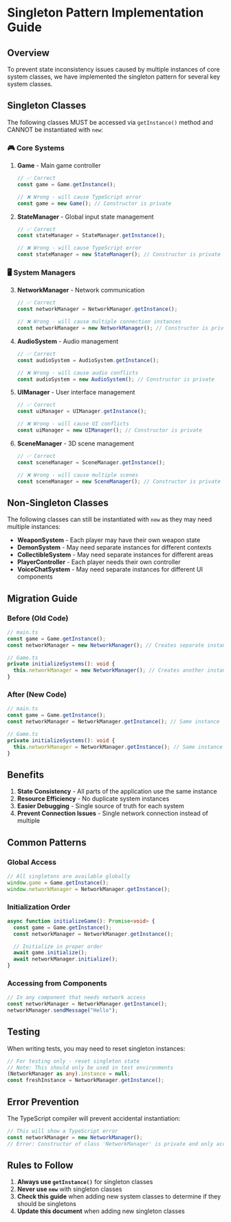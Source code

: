 # Singleton Pattern Implementation Guide

## Overview

To prevent state inconsistency issues caused by multiple instances of core system classes, we have implemented the singleton pattern for several key system classes.

## Singleton Classes

The following classes MUST be accessed via `getInstance()` method and CANNOT be instantiated with `new`:

### 🎮 Core Systems

1. **Game** - Main game controller

   ```typescript
   // ✅ Correct
   const game = Game.getInstance();

   // ❌ Wrong - will cause TypeScript error
   const game = new Game(); // Constructor is private
   ```

2. **StateManager** - Global input state management

   ```typescript
   // ✅ Correct
   const stateManager = StateManager.getInstance();

   // ❌ Wrong - will cause TypeScript error
   const stateManager = new StateManager(); // Constructor is private
   ```

### 🖥️ System Managers

3. **NetworkManager** - Network communication

   ```typescript
   // ✅ Correct
   const networkManager = NetworkManager.getInstance();

   // ❌ Wrong - will cause multiple connection instances
   const networkManager = new NetworkManager(); // Constructor is private
   ```

4. **AudioSystem** - Audio management

   ```typescript
   // ✅ Correct
   const audioSystem = AudioSystem.getInstance();

   // ❌ Wrong - will cause audio conflicts
   const audioSystem = new AudioSystem(); // Constructor is private
   ```

5. **UIManager** - User interface management

   ```typescript
   // ✅ Correct
   const uiManager = UIManager.getInstance();

   // ❌ Wrong - will cause UI conflicts
   const uiManager = new UIManager(); // Constructor is private
   ```

6. **SceneManager** - 3D scene management

   ```typescript
   // ✅ Correct
   const sceneManager = SceneManager.getInstance();

   // ❌ Wrong - will cause multiple scenes
   const sceneManager = new SceneManager(); // Constructor is private
   ```

## Non-Singleton Classes

The following classes can still be instantiated with `new` as they may need multiple instances:

- **WeaponSystem** - Each player may have their own weapon state
- **DemonSystem** - May need separate instances for different contexts
- **CollectibleSystem** - May need separate instances for different areas
- **PlayerController** - Each player needs their own controller
- **VoiceChatSystem** - May need separate instances for different UI components

## Migration Guide

### Before (Old Code)

```typescript
// main.ts
const game = Game.getInstance();
const networkManager = new NetworkManager(); // Creates separate instance

// Game.ts
private initializeSystems(): void {
  this.networkManager = new NetworkManager(); // Creates another instance
}
```

### After (New Code)

```typescript
// main.ts
const game = Game.getInstance();
const networkManager = NetworkManager.getInstance(); // Same instance

// Game.ts
private initializeSystems(): void {
  this.networkManager = NetworkManager.getInstance(); // Same instance
}
```

## Benefits

1. **State Consistency** - All parts of the application use the same instance
2. **Resource Efficiency** - No duplicate system instances
3. **Easier Debugging** - Single source of truth for each system
4. **Prevent Connection Issues** - Single network connection instead of multiple

## Common Patterns

### Global Access

```typescript
// All singletons are available globally
window.game = Game.getInstance();
window.networkManager = NetworkManager.getInstance();
```

### Initialization Order

```typescript
async function initializeGame(): Promise<void> {
  const game = Game.getInstance();
  const networkManager = NetworkManager.getInstance();

  // Initialize in proper order
  await game.initialize();
  await networkManager.initialize();
}
```

### Accessing from Components

```typescript
// In any component that needs network access
const networkManager = NetworkManager.getInstance();
networkManager.sendMessage("Hello");
```

## Testing

When writing tests, you may need to reset singleton instances:

```typescript
// For testing only - reset singleton state
// Note: This should only be used in test environments
(NetworkManager as any).instance = null;
const freshInstance = NetworkManager.getInstance();
```

## Error Prevention

The TypeScript compiler will prevent accidental instantiation:

```typescript
// This will show a TypeScript error
const networkManager = new NetworkManager();
// Error: Constructor of class 'NetworkManager' is private and only accessible within the class declaration
```

## Rules to Follow

1. **Always use `getInstance()`** for singleton classes
2. **Never use `new`** with singleton classes
3. **Check this guide** when adding new system classes to determine if they should be singletons
4. **Update this document** when adding new singleton classes
